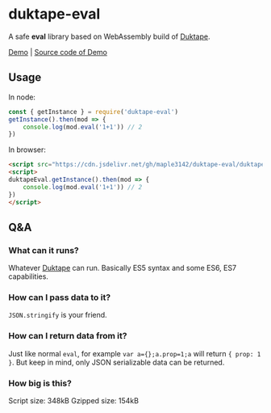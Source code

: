 # duktape-eval

A safe **eval** library based on WebAssembly build of [Duktape](https://duktape.org/).

[Demo](https://gh.maple3142.net/maple3142/duktape-eval/ae198189baf244ff062901475e8877637d265df3/example/example.html) | [Source code of Demo](https://github.com/maple3142/duktape-eval/blob/master/example/example.html)

## Usage

In node:

```js
const { getInstance } = require('duktape-eval')
getInstance().then(mod => {
	console.log(mod.eval('1+1')) // 2
})
```

In browser:

```html
<script src="https://cdn.jsdelivr.net/gh/maple3142/duktape-eval/duktapeEval.js"></script>
<script>
duktapeEval.getInstance().then(mod => {
	console.log(mod.eval('1+1')) // 2
})
</script>
```

## Q&A

### What can it runs?

Whatever [Duktape](https://duktape.org/) can run. Basically ES5 syntax and some ES6, ES7 capabilities.

### How can I pass data to it?

`JSON.stringify` is your friend.

### How can I return data from it?

Just like normal `eval`, for example `var a={};a.prop=1;a` will return `{ prop: 1 }`. But keep in mind, only JSON serializable data can be returned.

### How big is this?

Script size: 348kB
Gzipped size: 154kB
